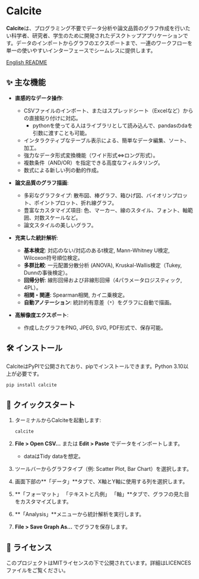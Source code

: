 # Calcite

**Calcite**は、プログラミング不要でデータ分析や論文品質のグラフ作成を行いたい科学者、研究者、学生のために開発されたデスクトップアプリケーションです。データのインポートからグラフのエクスポートまで、一連のワークフローを単一の使いやすいインターフェースでシームレスに提供します。

[English README](./README.md)

## ✨ 主な機能

- **直感的なデータ操作**:
  - CSVファイルのインポート、またはスプレッドシート（Excelなど）からの直接貼り付けに対応。
    - pythonを使ってる人はライブラリとして読み込んで、pandasのdaを引数に渡すことも可能。
  - インタラクティブなテーブル表示による、簡単なデータ編集、ソート、加工。
  - 強力なデータ形式変換機能（ワイド形式⇔ロング形式）。
  - 複数条件（AND/OR）を指定できる高度なフィルタリング。
  - 数式による新しい列の動的作成。

- **論文品質のグラフ描画**:
  - 多彩なグラフタイプ: 散布図、棒グラフ、箱ひげ図、バイオリンプロット、ポイントプロット、折れ線グラフ。
  - 豊富なカスタマイズ項目: 色、マーカー、線のスタイル、フォント、軸範囲、対数スケールなど。
  - 論文スタイルの美しいグラフ。

- **充実した統計解析**:
  - **基本検定**: 対応のない/対応のあるt検定, Mann-Whitney U検定, Wilcoxon符号順位検定。
  - **多群比較**: 一元配置分散分析 (ANOVA), Kruskal-Wallis検定（Tukey, Dunnの事後検定）。
  - **回帰分析**: 線形回帰および非線形回帰（4パラメータロジスティック, 4PL）。
  - **相関・関連**: Spearman相関, カイ二乗検定。
  - **自動アノテーション**: 統計的有意差（`*`）をグラフに自動で描画。

- **高解像度エクスポート**:
  - 作成したグラフをPNG, JPEG, SVG, PDF形式で、保存可能。

## 🛠️ インストール

CalciteはPyPIで公開されており、pipでインストールできます。Python 3.10以上が必要です。

```bash
pip install calcite
```

## 🚀 クイックスタート

1. ターミナルからCalciteを起動します:
  
    ```bash
    calcite
    ```

2. **File \> Open CSV...** または **Edit \> Paste** でデータをインポートします。
   - dataはTidy dataを想定。
3. ツールバーからグラフタイプ（例: Scatter Plot, Bar Chart）を選択します。
4. 画面下部の\*\*「データ」\*\*タブで、X軸とY軸に使用する列を選択します。
5. \*\*「フォーマット」 「テキストと凡例」 「軸」\*\*タブで、グラフの見た目をカスタマイズします。
6. \*\*「Analysis」\*\*メニューから統計解析を実行します。
7. **File \> Save Graph As...** でグラフを保存します。

## 📄 ライセンス

このプロジェクトはMITライセンスの下で公開されています。詳細はLICENCESファイルをご覧ください。
